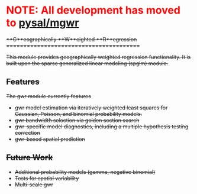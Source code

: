 # <font color='red'>NOTE: All development has moved to [pysal/mgwr](https://github.com/pysal/mgwr)</font>
<s>
**G**eographically **W**eighted **R**egression
=======================================

This module provides geographically weighted regression functionality. It is
built upon the sparse generalized linear modeling (spglm) module. 

Features
--------

The gwr module currently features

- gwr model estimation via iteratively weighted least squares for Gaussian,
  Poisson, and binomial probability models.
- gwr bandwidth selection via golden section search
- gwr-specific model diagnostics, including a multiple hypothesis testing
  correction
- gwr-based spatial prediction

Future Work
-----------

- Additional probability models (gamma, negative binomial)
- Tests for spatial variability
- Multi-scale gwr



